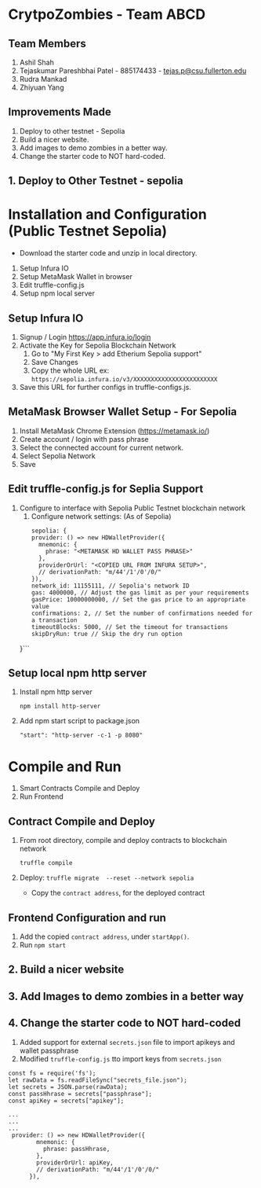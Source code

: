 # CrytpoZombies - Team ABCD

## Team Members

1. Ashil Shah
2. Tejaskumar Pareshbhai Patel - 885174433 - tejas.p@csu.fullerton.edu
3. Rudra Mankad
4. Zhiyuan Yang


## Improvements Made

1. Deploy to other testnet - Sepolia
2. Build a nicer website.
3. Add images to demo zombies in a better way.
4. Change the starter code to NOT hard-coded.


## 1. Deploy to Other Testnet - sepolia 
# Installation and Configuration (Public Testnet Sepolia)
- Download the starter code and unzip in local directory.
1. Setup Infura IO
2. Setup MetaMask Wallet in browser
3. Edit truffle-config.js
4. Setup npm local server

[//]: # ()
[//]: # (## Ganache Setup)

[//]: # ()
[//]: # (1. Install Ganache for windows)

[//]: # (   &#40;https://archive.trufflesuite.com/ganache/&#41;)

[//]: # (2. Setup ethereum workspace.)

[//]: # (3. Note Port No. and Network Id.)

## Setup Infura IO

1. Signup / Login https://app.infura.io/login
2. Activate the Key for Sepolia Blockchain Network
   1. Go to "My First Key > add Etherium Sepolia support"
   2. Save Changes
   3. Copy the whole URL 
      ex: ```https://sepolia.infura.io/v3/XXXXXXXXXXXXXXXXXXXXXXXX```
3. Save this URL for further configs in truffle-configs.js.



[//]: # (## MetaMask Browser Wallet Setup - For Ganache)

[//]: # ()
[//]: # (1. Install MetaMask Chrome Extension)

[//]: # (   &#40;https://metamask.io/&#41;)

[//]: # (2. Create account / login with pass phrase)

[//]: # (3. Select the connected account for current network.)

[//]: # (3. Add Ganache Network)

[//]: # (   1. Go to Settings > Network > Add a Network)

[//]: # (   2. Go to "Add Network")

[//]: # (   3. Set:)

[//]: # (      1. Network Name: Ganache)

[//]: # (      2. RPC URL: Noted URL from 1 of Ganache)

[//]: # (      3. CHain ID: Network ID from 1 of Ganache)

[//]: # (      4. Currency Symbol: ETH)

[//]: # (   4. Save )

## MetaMask Browser Wallet Setup - For Sepolia

1. Install MetaMask Chrome Extension
   (https://metamask.io/)
2. Create account / login with pass phrase
3. Select the connected account for current network.
3. Select Sepolia Network
4. Save

[//]: # (## Edit truffle-config.js - For Ganache)

[//]: # ()
[//]: # (1. Configure to work with Ganache local blockchain network)

[//]: # (   1. Configure network settings: &#40;As of Ganache&#41;)

[//]: # (      ```)

[//]: # (      development: )

[//]: # (      {)

[//]: # (      host: "127.0.0.1",      //Localhost &#40;default: none&#41; )

[//]: # (      port: 7545,            // Standard Ethereum port &#40;default: none&#41; )

[//]: # (      network_id: "1337",       // Any network &#40;default: none&#41;)

[//]: # (      }```)

[//]: # (      )
## Edit truffle-config.js for Seplia Support

1. Configure to interface with Sepolia Public Testnet blockchain network
   1. Configure network settings: (As of Sepolia)
      ``` 
      sepolia: {
      provider: () => new HDWalletProvider({
        mnemonic: {
          phrase: "<METAMASK HD WALLET PASS PHRASE>"
        },
        providerOrUrl: "<COPIED URL FROM INFURA SETUP>",
        // derivationPath: "m/44'/1'/0'/0/"
      }),
      network_id: 11155111, // Sepolia's network ID
      gas: 4000000, // Adjust the gas limit as per your requirements
      gasPrice: 10000000000, // Set the gas price to an appropriate value
      confirmations: 2, // Set the number of confirmations needed for a transaction
      timeoutBlocks: 5000, // Set the timeout for transactions
      skipDryRun: true // Skip the dry run option
    }```


## Setup local npm http server

1. Install npm  http server

   ```npm install http-server```

2. Add npm start script to package.json

   ```"start": "http-server -c-1 -p 8080"```


# Compile and Run

1. Smart Contracts Compile and Deploy
2. Run Frontend

## Contract Compile and Deploy

1. From root directory, compile and deploy contracts to blockchain network

   ```truffle compile```
   
2. Deploy:
   ```truffle migrate  --reset --network sepolia```

   - Copy the ```contract address```, for the deployed contract



## Frontend Configuration and run

1. Add the copied ```contract address```, under ```startApp()```.
2. Run ```npm start```


## 2. Build a nicer website

## 3. Add Images to demo zombies in a better way

## 4. Change the starter code to NOT hard-coded

1. Added support for external ```secrets.json``` file to import apikeys and wallet passphrase
2. Modified ```truffle-config.js``` tto import keys from ```secrets.json```

```
const fs = require('fs');
let rawData = fs.readFileSync("secrets_file.json");
let secrets = JSON.parse(rawData);
const passHhrase = secrets["passphrase"];
const apiKey = secrets["apikey"];

...
...
...
 provider: () => new HDWalletProvider({
        mnemonic: {
          phrase: passHhrase,
        },
        providerOrUrl: apiKey,
        // derivationPath: "m/44'/1'/0'/0/"
      }),
```
